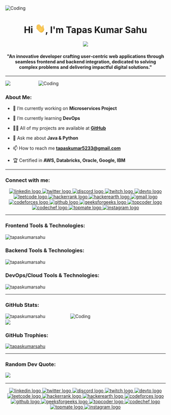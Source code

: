 <img align="center" alt="Coding" width="" src="https://mir-s3-cdn-cf.behance.net/project_modules/fs/54b6c068097599.5b50bca476b9b.gif">
<h1 align="center">Hi <img src="https://raw.githubusercontent.com/ABSphreak/ABSphreak/master/gifs/Hi.gif" width="32px">, I'm Tapas Kumar Sahu</h1>
<p align="center">
  <img src="https://readme-typing-svg.herokuapp.com?font=Fira+Code&size=22&pause=1000&color=00C4FF&center=true&vCenter=true&width=500&lines=Full-Stack+Developer;MERN+%7C+JAVA+%7C+PYTHON;Cloud+and+DevOps+Engineer" />
</p>
<h4 align="center">"An innovative developer crafting user-centric web applications through seamless frontend and backend integration, dedicated to solving complex problems and delivering impactful digital solutions."</h4>
<hr>
<img align="right" alt="Coding" width="400" src="https://cdn.dribbble.com/users/2131993/screenshots/4948736/media/421d4ed2f3d23c73d64d20963f61f422.gif">

![](https://komarev.com/ghpvc/?username=tapas&abbreviated=true)
<h3 align="left">About Me:</h3>

- 🔭 I’m currently working on **Microservices Project**

- 🌱 I’m currently learning **DevOps**

- 👨‍💻 All of my projects are available at **[GitHub](GitHub)**

- 💬 Ask me about **Java & Python**

- 📫 How to reach me **tapaskumar5233@gmail.com**

- 🏆 Certified in **AWS, Databricks, Oracle, Google, IBM**


<hr>
<h3 align="left">Connect with me:</h3>
<div align="center">
  <a href="https://www.linkedin.com/in/your-linkedin-username" target="_blank">
    <img src="https://img.shields.io/static/v1?message=LinkedIn&logo=linkedin&label=&color=0077B5&logoColor=white&labelColor=&style=for-the-badge" height="25" alt="linkedin logo" />
  </a>
  <a href="https://x.com/your-twitter-handle" target="_blank">
    <img src="https://img.shields.io/static/v1?message=X(Twitter)&logo=x&label=&color=000000&logoColor=white&labelColor=&style=for-the-badge" height="25" alt="twitter logo" />
  </a>
  <a href="https://discord.gg/your-discord" target="_blank">
    <img src="https://img.shields.io/static/v1?message=Discord&logo=discord&label=&color=5865F2&logoColor=white&labelColor=&style=for-the-badge" height="25" alt="discord logo" />
  </a>
  <a href="https://www.twitch.tv/your-twitch" target="_blank">
    <img src="https://img.shields.io/static/v1?message=Twitch&logo=twitch&label=&color=9146FF&logoColor=white&labelColor=&style=for-the-badge" height="25" alt="twitch logo" />
  </a>
  <a href="https://dev.to/your-devto-username" target="_blank">
    <img src="https://img.shields.io/static/v1?message=Dev.to&logo=dev.to&label=&color=0A0A0A&logoColor=white&labelColor=&style=for-the-badge" height="25" alt="devto logo" />
  </a>
  <a href="https://leetcode.com/your-leetcode-username" target="_blank">
    <img src="https://img.shields.io/static/v1?message=LeetCode&logo=leetcode&label=&color=FFA116&logoColor=white&labelColor=&style=for-the-badge" height="25" alt="leetcode logo" />
  </a>
  <a href="https://www.hackerrank.com/your-hackerrank-username" target="_blank">
    <img src="https://img.shields.io/static/v1?message=HackerRank&logo=hackerrank&label=&color=2EC866&logoColor=white&labelColor=&style=for-the-badge" height="25" alt="hackerrank logo" />
  </a>
  <a href="https://www.hackerearth.com/@your-hackerearth-username" target="_blank">
    <img src="https://img.shields.io/static/v1?message=HackerEarth&logo=hackerearth&label=&color=323754&logoColor=white&labelColor=&style=for-the-badge" height="25" alt="hackerearth logo" />
  </a>
  <a href="mailto:your-email@gmail.com" target="_blank">
    <img src="https://img.shields.io/static/v1?message=Gmail&logo=gmail&label=&color=EA4335&logoColor=white&labelColor=&style=for-the-badge" height="25" alt="gmail logo" />
  </a>
  <a href="https://codeforces.com/profile/your-codeforces-username" target="_blank">
    <img src="https://img.shields.io/static/v1?message=Codeforces&logo=codeforces&label=&color=1F8ACB&logoColor=white&labelColor=&style=for-the-badge" height="25" alt="codeforces logo" />
  </a>
  <a href="https://github.com/your-github-username" target="_blank">
    <img src="https://img.shields.io/static/v1?message=GitHub&logo=github&label=&color=181717&logoColor=white&labelColor=&style=for-the-badge" height="25" alt="github logo" />
  </a>
  <a href="https://topmate.io/your-topmate-username" target="_blank">
    <img src="https://img.shields.io/static/v1?message=GeeksforGeeks&logo=geeksforgeeks&label=&color=308D46&logoColor=white&labelColor=&style=for-the-badge" height="25" alt="geeksforgeeks logo" />
  </a>
  <a href="https://www.topcoder.com/members/your-topcoder-username" target="_blank">
    <img src="https://img.shields.io/static/v1?message=Topcoder&logo=topcoder&label=&color=29A8E0&logoColor=white&labelColor=&style=for-the-badge" height="25" alt="topcoder logo" />
  </a>
  <a href="https://www.codechef.com/users/your-codechef-username" target="_blank">
    <img src="https://img.shields.io/static/v1?message=CodeChef&logo=codechef&label=&color=5B4638&logoColor=white&labelColor=&style=for-the-badge" height="25" alt="codechef logo" />
  </a>
  <a href="https://topmate.io/your-topmate-username" target="_blank">
    <img src="https://img.shields.io/static/v1?message=Topmate&logo=topmate&label=&color=6C63FF&logoColor=white&labelColor=&style=for-the-badge" height="25" alt="topmate logo" />
  </a>
  <a href="https://www.instagram.com/your-instagram" target="_blank">
    <img src="https://img.shields.io/static/v1?message=Instagram&logo=instagram&label=&color=E4405F&logoColor=white&labelColor=&style=for-the-badge" height="25" alt="instagram logo" />
  </a>
</div>

<hr>
<h3 align="left">Frontend Tools & Technologies:</h3>
<p><img align="center" src="https://skillicons.dev/icons?i=html,css,js,angular,react,vite,redux,typescript,bootstrap,tailwind,figma,vscode" alt="tapaskumarsahu" /></p>

<h3 align="left">Backend Tools & Technologies:</h3>
<p><img align="center" src="https://skillicons.dev/icons?i=java,spring,express,nodejs,mysql,postgres,mongodb,maven,kafka,rabbitmq,postman,git,github,eclipse,idea,python,django,flask,pytorch,tensorflow,pycharm,nginx,redis,graphql,openshift" alt="tapaskumarsahu" /></p>

<h3 align="left">DevOps/Cloud Tools & Technologies:</h3>
<p><img align="center" src="https://skillicons.dev/icons?i=docker,kubernetes,jenkins,terraform,ansible,ubuntu,kali,redhat,aws,azure,gcp,gitlab,bitbucket,prometheus,grafana" alt="tapaskumarsahu" /></p>
<hr>
<h3 align="left">GitHub Stats:</h3>
<img align="right" alt="Coding" width="300" padding="100" src="https://media.giphy.com/media/M9gbBd9nbDrOTu1Mqx/giphy.gif">
<div align="left"><img src="https://github-readme-stats.vercel.app/api/top-langs?username=tapaskumarsahu&show_icons=true&locale=en&layout=compact&theme=radical" alt="tapaskumarsahu" /><br>
<div align="left"><img src="https://github-readme-stats.vercel.app/api?username=tapaskumarsahu&show_icons=true&count_private=true&hide_border=false&theme=radical&layout=compact" align="center" /><br>

<h3 align="left">GitHub Trophies:</h3>
<p align="left"> <a href="https://github.com/ryo-ma/github-profile-trophy"><img src="https://github-profile-trophy.vercel.app/?username=tapaskumarsahu&theme=radical" alt="tapaskumarsahu" /></a> </p>
<hr>

### Random Dev Quote:
![](https://quotes-github-readme.vercel.app/api?type=horizontal&theme=radical)

<hr>
<div align="center">
  <a href="https://www.linkedin.com/in/your-linkedin-username" target="_blank">
    <img src="https://img.shields.io/static/v1?message=LinkedIn&logo=linkedin&label=&color=0077B5&logoColor=white&labelColor=&style=for-the-badge" height="25" alt="linkedin logo" />
  </a>
  <a href="https://x.com/your-twitter-handle" target="_blank">
    <img src="https://img.shields.io/static/v1?message=X(Twitter)&logo=x&label=&color=1DA1F2&logoColor=white&labelColor=&style=for-the-badge" height="25" alt="twitter logo" />
  </a>
  <a href="https://discord.gg/your-discord" target="_blank">
    <img src="https://img.shields.io/static/v1?message=Discord&logo=discord&label=&color=5865F2&logoColor=white&labelColor=&style=for-the-badge" height="25" alt="discord logo" />
  </a>
  <a href="https://www.twitch.tv/your-twitch" target="_blank">
    <img src="https://img.shields.io/static/v1?message=Twitch&logo=twitch&label=&color=9146FF&logoColor=white&labelColor=&style=for-the-badge" height="25" alt="twitch logo" />
  </a>
  <a href="https://dev.to/your-devto-username" target="_blank">
    <img src="https://img.shields.io/static/v1?message=Dev.to&logo=dev.to&label=&color=0A0A0A&logoColor=white&labelColor=&style=for-the-badge" height="25" alt="devto logo" />
  </a>
  <a href="https://leetcode.com/your-leetcode-username" target="_blank">
    <img src="https://img.shields.io/static/v1?message=LeetCode&logo=leetcode&label=&color=FFA116&logoColor=white&labelColor=&style=for-the-badge" height="25" alt="leetcode logo" />
  </a>
  <a href="https://www.hackerrank.com/your-hackerrank-username" target="_blank">
    <img src="https://img.shields.io/static/v1?message=HackerRank&logo=hackerrank&label=&color=2EC866&logoColor=white&labelColor=&style=for-the-badge" height="25" alt="hackerrank logo" />
  </a>
  <a href="https://www.hackerearth.com/@your-hackerearth-username" target="_blank">
    <img src="https://img.shields.io/static/v1?message=HackerEarth&logo=hackerearth&label=&color=323754&logoColor=white&labelColor=&style=for-the-badge" height="25" alt="hackerearth logo" />
  </a>
  <a href="https://codeforces.com/profile/your-codeforces-username" target="_blank">
    <img src="https://img.shields.io/static/v1?message=Codeforces&logo=codeforces&label=&color=1F8ACB&logoColor=white&labelColor=&style=for-the-badge" height="25" alt="codeforces logo" />
  </a>
  <a href="https://github.com/your-github-username" target="_blank">
    <img src="https://img.shields.io/static/v1?message=GitHub&logo=github&label=&color=181717&logoColor=white&labelColor=&style=for-the-badge" height="25" alt="github logo" />
  </a>
  <a href="https://topmate.io/your-topmate-username" target="_blank">
    <img src="https://img.shields.io/static/v1?message=GeeksforGeeks&logo=geeksforgeeks&label=&color=308D46&logoColor=white&labelColor=&style=for-the-badge" height="25" alt="geeksforgeeks logo" />
  </a>
  <a href="https://www.topcoder.com/members/your-topcoder-username" target="_blank">
    <img src="https://img.shields.io/static/v1?message=Topcoder&logo=topcoder&label=&color=29A8E0&logoColor=white&labelColor=&style=for-the-badge" height="25" alt="topcoder logo" />
  </a>
  <a href="https://www.codechef.com/users/your-codechef-username" target="_blank">
    <img src="https://img.shields.io/static/v1?message=CodeChef&logo=codechef&label=&color=5B4638&logoColor=white&labelColor=&style=for-the-badge" height="25" alt="codechef logo" />
  </a>
  <a href="https://topmate.io/your-topmate-username" target="_blank">
    <img src="https://img.shields.io/static/v1?message=Topmate&logo=topmate&label=&color=6C63FF&logoColor=white&labelColor=&style=for-the-badge" height="25" alt="topmate logo" />
  </a>
  <a href="https://www.instagram.com/your-instagram" target="_blank">
    <img src="https://img.shields.io/static/v1?message=Instagram&logo=instagram&label=&color=E4405F&logoColor=white&labelColor=&style=for-the-badge" height="25" alt="instagram logo" />
  </a>
</div>
